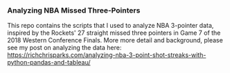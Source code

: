 ### Analyzing NBA Missed Three-Pointers ###
This repo contains the scripts that I used to analyze NBA 3-pointer data, inspired by the Rockets' 27 straight missed three pointers in Game 7 of the 2018 Western Conference Finals. More more detail and background, please see my post on analyzing the data here: https://richchrisparks.com/analyzing-nba-3-point-shot-streaks-with-python-pandas-and-tableau/